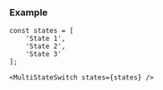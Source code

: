### Example
```
const states = [
    'State 1',
    'State 2',
    'State 3'
];

<MultiStateSwitch states={states} />
```